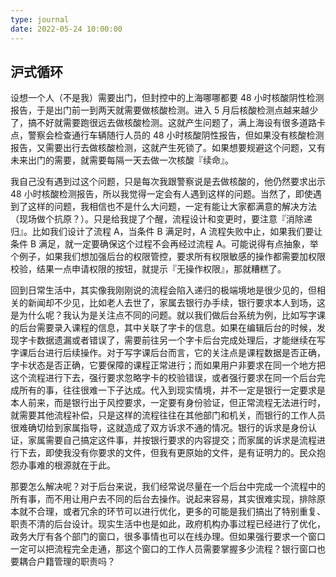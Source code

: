 ```yaml
---
type: journal
date: 2022-05-24 10:00:00
---
```


## 沪式循环

设想一个人（不是我）需要出门，但封控中的上海哪哪都要 48 小时核酸阴性检测报告，于是出门前一到两天就需要做核酸检测。进入 5 月后核酸检测点越来越少了，搞不好就需要跑很远去做核酸检测。这就产生问题了，满上海设有很多道路卡点，警察会检查通行车辆随行人员的 48 小时核酸阴性报告，但如果没有核酸检测报告，又需要出行去做核酸检测，这就产生死锁了。如果想要规避这个问题，又有未来出门的需要，就需要每隔一天去做一次核酸『续命』。

我自己没有遇到过这个问题，只是每次我跟警察说是去做核酸的，他仍然要求出示 48 小时核酸检测报告，所以我觉得一定会有人遇到这样的问题。当然了，即使遇到了这样的问题，我相信也不是什么大问题，一定有能让大家都满意的解决方法（现场做个抗原？）。只是给我提了个醒，流程设计和变更时，要注意『消除递归』。比如我们设计了流程 A，当条件 B 满足时，A 流程失败中止，如果我们要让条件 B 满足，就一定要确保这个过程不会再经过流程 A。可能说得有点抽象，举个例子，如果我们想加强后台的权限管控，要求所有权限敏感的操作都需要加权限校验，结果一点申请权限的按钮，就提示『无操作权限』，那就糟糕了。

回到日常生活中，其实像我刚刚说的流程会陷入递归的极端境地是很少见的，但相关的新闻却不少见，比如老人去世了，家属去银行办手续，银行要求本人到场，这是为什么呢？我认为是关注点不同的问题。就以我们做后台系统为例，比如写字课的后台需要录入课程的信息，其中关联了字卡的信息。如果在编辑后台的时候，发现字卡数据遗漏或者错误了，需要前往另一个字卡后台完成处理后，才能继续在写字课后台进行后续操作。对于写字课后台而言，它的关注点是课程数据是否正确，字卡状态是否正确，它要保障的课程正常进行；而如果用户非要求在同一个地方把这个流程进行下去，强行要求忽略字卡的校验错误，或者强行要求在同一个后台完成所有的事，往往很难一下子达成。代入到现实情境，并不一定是银行一定要求是本人前来，而是银行出于风控要求，一定要有身份验证，但正常流程无法进行时，就需要其他流程补偿，只是这样的流程往往在其他部门和机关，而银行的工作人员很难确切给到家属指导，这就造成了双方诉求不通的情况。银行的诉求是身份认证，家属需要自己搞定这件事，并按银行要求的内容提交；而家属的诉求是流程进行下去，即使我没有你要求的文件，但我有更原始的文件，是有证明力的。民众抱怨办事难的根源就在于此。

那要怎么解决呢？对于后台来说，我们经常说尽量在一个后台中完成一个流程中的所有事，而不用让用户去不同的后台去操作。说起来容易，其实很难实现，排除原本就不合理，或者冗余的环节可以进行优化，更多的可能是我们搞出了特别重复、职责不清的后台设计。现实生活中也是如此，政府机构办事过程已经进行了优化，政务大厅有各个部门的窗口，很多事情也可以在线办理。但如果强行要求一个窗口一定可以把流程完全走通，那这个窗口的工作人员需要掌握多少流程？银行窗口也要耦合户籍管理的职责吗？
